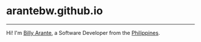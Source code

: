 # arantebw.github.io

---
Hi! I'm [Billy Arante](#), a Software Developer from the [Philippines](#).
